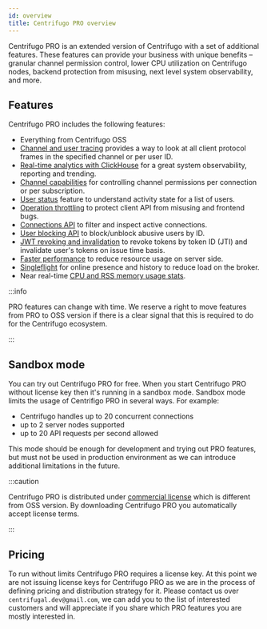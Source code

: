 ```yaml
---
id: overview
title: Centrifugo PRO overview
---
```


Centrifugo PRO is an extended version of Centrifugo with a set of additional features. These features can provide your business with unique benefits – granular channel permission control, lower CPU utilization on Centrifugo nodes, backend protection from misusing, next level system observability, and more.

## Features

Centrifugo PRO includes the following features:

* Everything from Centrifugo OSS
* [Channel and user tracing](./tracing.md) provides a way to look at all client protocol frames in the specified channel or per user ID.
* [Real-time analytics with ClickHouse](./analytics.md) for a great system observability, reporting and trending.
* [Channel capabilities](./capabilities.md) for controlling channel permissions per connection or per subscription.
* [User status](./user_status.md) feature to understand activity state for a list of users.
* [Operation throttling](./throttling.md) to protect client API from misusing and frontend bugs.
* [Connections API](./connections.md) to filter and inspect active connections.
* [User blocking API](./user_block.md) to block/unblock abusive users by ID.
* [JWT revoking and invalidation](./token_revocation.md) to revoke tokens by token ID (JTI) and invalidate user's tokens on issue time basis.
* [Faster performance](./performance.md) to reduce resource usage on server side.
* [Singleflight](./singleflight.md) for online presence and history to reduce load on the broker.
* Near real-time [CPU and RSS memory usage stats](./process_stats.md).

:::info

PRO features can change with time. We reserve a right to move features from PRO to OSS version if there is a clear signal that this is required to do for the Centrifugo ecosystem.

:::

## Sandbox mode

You can try out Centrifugo PRO for free. When you start Centrifugo PRO without license key then it's running in a sandbox mode. Sandbox mode limits the usage of Centrifigo PRO in several ways. For example:

* Centrifugo handles up to 20 concurrent connections
* up to 2 server nodes supported
* up to 20 API requests per second allowed

This mode should be enough for development and trying out PRO features, but must not be used in production environment as we can introduce additional limitations in the future.

:::caution

Centrifugo PRO is distributed under [commercial license](/pro_license) which is different from OSS version. By downloading Centrifugo PRO you automatically accept license terms.

:::

## Pricing

To run without limits Centrifugo PRO requires a license key. At this point we are not issuing license keys for Centrifugo PRO as we are in the process of defining pricing and distribution strategy for it. Please contact us over `centrifugal.dev@gmail.com`, we can add you to the list of interested customers and will appreciate if you share which PRO features you are mostly interested in.
